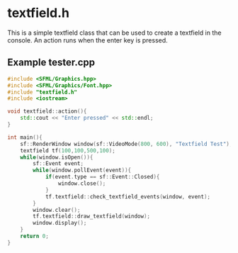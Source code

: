 
# textfield.h

This is a simple textfield class that can be used to create a textfield in the console. An action runs when the enter key is pressed.

## Example tester.cpp

```cpp
#include <SFML/Graphics.hpp>
#include <SFML/Graphics/Font.hpp>
#include "textfield.h"
#include <iostream>

void textfield::action(){
    std::cout << "Enter pressed" << std::endl;
}

int main(){
    sf::RenderWindow window(sf::VideoMode(800, 600), "Textfield Test");
    textfield tf(100,100,500,100);
    while(window.isOpen()){
        sf::Event event;
        while(window.pollEvent(event)){
            if(event.type == sf::Event::Closed){
                window.close();
            }
            tf.textfield::check_textfield_events(window, event);
        }
        window.clear();
        tf.textfield::draw_textfield(window);
        window.display();
    }
    return 0;
}
```